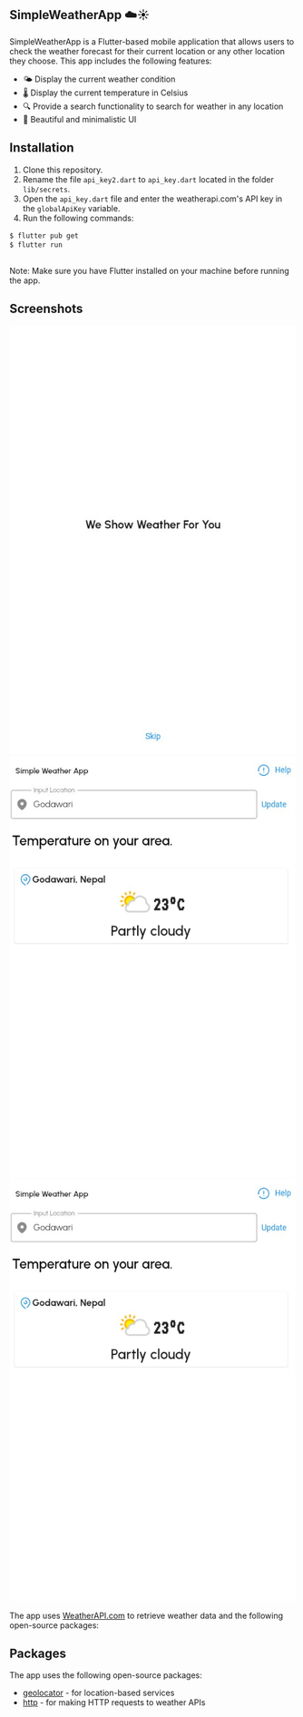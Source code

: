 <article>

  <h1>SimpleWeatherApp ☁️☀️</h1>

  <p>SimpleWeatherApp is a Flutter-based mobile application that allows users to check the weather forecast for their current location or any other location they choose. This app includes the following features:</p>

  <ul>
    <li>🌤️ Display the current weather condition</li>
    <li>🌡️ Display the current temperature in Celsius</li>
    <li>🔍 Provide a search functionality to search for weather in any location</li>
    <li>🎨 Beautiful and minimalistic UI</li>
  </ul>

  <h2>Installation</h2>

  <ol>
    <li>Clone this repository.</li>
    <li>Rename the file <code>api_key2.dart</code> to <code>api_key.dart</code> located in the folder <code>lib/secrets</code>.</li>
    <li>Open the <code>api_key.dart</code> file and enter the weatherapi.com's API key in the <code>globalApiKey</code> variable.</li>
    <li>Run the following commands:</li>
  </ol>

  <pre><code>$ flutter pub get
$ flutter run
  </code></pre>

  <p>Note: Make sure you have Flutter installed on your machine before running the app.</p>

  <h2>Screenshots</h2>

  <img src="/assets/screenshots/screenshot_00.jpg" alt="Screenshot 00">

  <img src="/assets/screenshots/screenshot_02.jpg" alt="Screenshot 01">

  <img src="/assets/screenshots/screenshot_02.jpg" alt="Screenshot 02">


  <p>The app uses <a href="https://www.weatherapi.com/">WeatherAPI.com</a> to retrieve weather data and the following open-source packages:</p>

  <h2>Packages</h2>

  <p>The app uses the following open-source packages:</p>

  <ul>
    <li><a href="https://pub.dev/packages/geolocator">geolocator</a> - for location-based services</li>
    <li><a href="https://pub.dev/packages/http">http</a> - for making HTTP requests to weather APIs</li>
  </ul>

</article>
